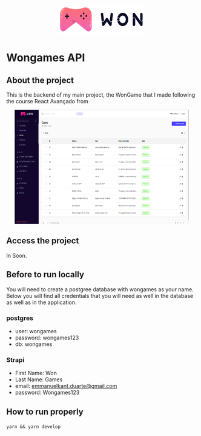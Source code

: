 <p align="center">
  <img width="220" height="80" src="https://raw.githubusercontent.com/emmanuelkant/wongames-api/main/admin/src/assets/images/logo-won-dark.svg">
</p>

# Wongames API

## About the project

This is the backend of my main project, the WonGame that I made following the
course React Avançado from 

<p align="center">
  <img width="460" height="300" src="https://raw.githubusercontent.com/emmanuelkant/wongames-api/main/Initial_Image.png">
</p>

## Access the project

In Soon.

## Before to run locally

You will need to create a postgree database with wongames as your name.
Below you will find all credentials that you will need as well in the database
as well as in the application.

### postgres

* user: wongames
* password: wongames123
* db: wongames

### Strapi

* First Name: Won
* Last Name: Games
* email: emmanuelkant.duarte@gmail.com
* password: Wongames123

## How to run properly

```yarn && yarn develop```